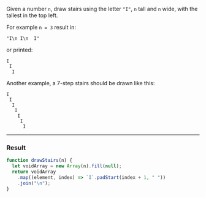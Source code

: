 Given a number `n`, draw stairs using the letter `"I"`, `n` tall and `n` wide, with the tallest in the top left.

For example `n = 3` result in:

```
"I\n I\n  I"
```

or printed:

```
I
 I
  I
```

Another example, a 7-step stairs should be drawn like this:

```
I
 I
  I
   I
    I
     I
      I
```

<hr>

### Result

```js
function drawStairs(n) {
  let voidArray = new Array(n).fill(null);
  return voidArray
    .map((element, index) => `I`.padStart(index + 1, " "))
    .join("\n");
}
```
